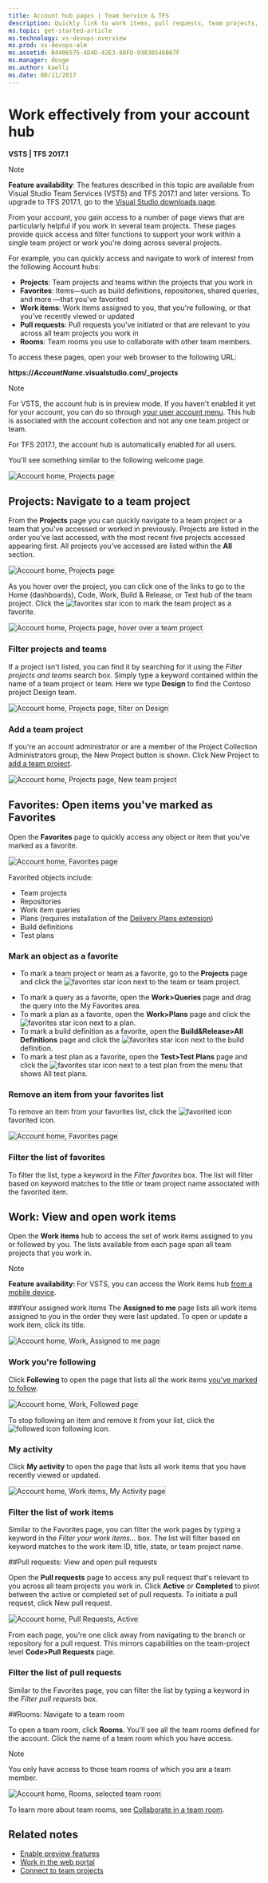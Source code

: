 ```yaml
---
title: Account hub pages | Team Service & TFS 
description: Quickly link to work items, pull requests, team projects, and more using your account home page of the web portal for Visual Studio Team Services and Team Foundation Server (TFS) 
ms.topic: get-started-article  
ms.technology: vs-devops-overview
ms.prod: vs-devops-alm
ms.assetid: B4406575-4D4D-42E3-88FD-93830546B67F
ms.manager: douge
ms.author: kaelli
ms.date: 08/11/2017
---
```


# Work effectively from your account hub

**VSTS | TFS 2017.1**  

> [!NOTE]  
> **Feature availability**: The features described in this topic are available from Visual Studio Team Services (VSTS) and TFS 2017.1 and later versions. To upgrade to TFS 2017.1, go to the [Visual Studio downloads page](https://www.visualstudio.com/downloads/download-visual-studio-vs).  

From your account, you gain access to a number of page views that are particularly helpful if you work in several team projects. These pages provide quick access and filter functions to support your work within a single team project or  work you're doing across several projects.  

For example, you can quickly access and navigate to work of interest from the following Account hubs:

- **Projects**: Team projects and teams within the projects that you work in  
- **Favorites**: Items&mdash;such as build definitions, repositories, shared queries, and more &mdash;that you've favorited  
- **Work items**: Work items assigned to you, that you're following, or that you've recently viewed or updated  
- **Pull requests**: Pull requests you've initiated or that are relevant to you across all team projects you work in   
- **Rooms**: Team rooms you use to collaborate with other team members.  

To access these pages, open your web browser to the following URL: 

<b>https://<i>AccountName</i>.visualstudio.com/_projects</b>

 
> [!NOTE]
> For VSTS, the account hub is in preview mode. If you haven't enabled it yet for your account, you can do so through [your user account menu](../collaborate/preview-features.md). This hub is associated with the account collection and not any one team project or team.  
> 
> For TFS 2017.1, the account hub is automatically enabled for all users. 

You'll see something similar to the following welcome page.

<img src="_img/account-home-welcome.png" alt="Account home, Projects page" style="border: 1px solid #CCCCCC;" />   

<a id="projects">  </a>
## Projects: Navigate to a team project 
From the **Projects** page you can quickly navigate to a team project or a team that you've accessed or worked in previously. Projects are listed in the order you've last accessed, with the most recent five projects accessed appearing first. All projects you've accessed are listed within the **All** section.  

<img src="_img/account-home-projects.png" alt="Account home, Projects page" style="border: 1px solid #CCCCCC;" />

As you hover over the project, you can click one of the links to go to the Home (dashboards), Code, Work, Build & Release, or Test hub of the team project. Click the ![favorites](_img/icon-favorite-star.png) star icon to mark the team project as a favorite. 

<img src="_img/account-home-projects-hover-links.png" alt="Account home, Projects page, hover over a team project" style="border: 1px solid #CCCCCC;" />    

### Filter projects and teams
If a project isn't listed, you can find it by searching for it using the *Filter projects and teams* search box. Simply type a keyword contained within the name of a team project or team. Here we type **Design** to find the Contoso project Design team. 

<img src="_img/account-home-search-projects-design.png" alt="Account home, Projects page, filter on Design" style="border: 1px solid #CCCCCC;" />    

### Add a team project
If you're an account administrator or are a member of the Project Collection Administrators group, the New Project button is shown. Click New Project to [add a team project](../accounts/create-team-project.md). 

<img src="_img/account-home-projects-new-project.png" alt="Account home, Projects page, New team project" style="border: 1px solid #CCCCCC;" />

<a id="favorites">  </a>
## Favorites: Open items you've marked as Favorites  

Open the **Favorites** page to quickly access any object or item that you've marked as a favorite. 

<img src="_img/account-home-favorites.png" alt="Account home, Favorites page" style="border: 1px solid #CCCCCC;" />   

Favorited objects include:

- Team projects   
- Repositories   
- Work item queries   
- Plans (requires installation of the [Delivery Plans extension](../work/scale/review-team-plans.md))
- Build definitions  
- Test plans 

### Mark an object as a favorite 

- To mark a team project or team as a favorite, go to the **Projects** page and click the ![favorites](_img/icon-favorite-star.png) star icon next to the team or team project.   
<!--- Not supported at account level: To mark a git branch as a favorite, open the **Code>Branches** page and click the ![favorites](_img/icon-favorite-star.png) star icon next to the branch you want to add.  -->  
- To mark a query as a favorite, open the **Work>Queries** page and drag the query into the My Favorites area. 
- To mark a plan as a favorite, open the **Work>Plans** page and click the ![favorites](_img/icon-favorite-star.png) star icon next to a plan.  
- To mark a build definition as a favorite, open the **Build&Release>All Definitions** page and click the ![favorites](_img/icon-favorite-star.png) star icon next to the build definition.    
- To mark a test plan as a favorite, open the **Test>Test Plans** page and click the ![favorites](_img/icon-favorite-star.png) star icon next to a test plan from the menu that shows All test plans. 

### Remove an item from your favorites list 
To remove an item from your favorites list, click the ![favorited icon](_img/icon-favorited.png) favorited icon. 

<img src="_img/account-home-remove-from-favorites.png" alt="Account home, Favorites page" style="border: 1px solid #CCCCCC;" />   

### Filter the list of favorites  

To filter the list, type a keyword in the *Filter favorites* box. The list will filter based on keyword matches to the title or team project name associated with the favorited item. 
 
<a id="work-items">  </a>
## Work: View and open work items  
Open the **Work items** hub to access the set of work items assigned to you or followed by you. The lists available from each page span all team projects that you work in. 

> [!NOTE]  
> <b>Feature availability: </b>For VSTS, you can access the Work items hub [from a mobile device](../collaborate/mobile-work.md). 

###Your assigned work items 
The **Assigned to me** page lists all work items assigned to you in the order they were last updated. To open or update a work item, click its title. 

<img src="_img/account-home-work-assigned-to-me.png" alt="Account home, Work, Assigned to me page" style="border: 1px solid #CCCCCC;" />  

<a id="follow-work">  </a>
### Work you're following   

Click **Following** to open the page that lists all the work items [you've marked to follow](../collaborate/follow-work-items.md). 

<img src="_img/account-home-work-followed.png" alt="Account home, Work, Followed page" style="border: 1px solid #CCCCCC;" />   

To stop following an item and remove it from your list, click the ![followed icon](_img/icon-followed.png) following icon. 


<a id="my-activity">  </a>
### My activity
Click **My activity** to open the page that lists all work items that you have recently viewed or updated.  

<img src="_img/account-work-my-activity.png" alt="Account home, Work items, My Activity page" style="border: 1px solid #CCCCCC;" /> 

### Filter the list of work items 

Similar to the Favorites page, you can filter the work pages by typing a keyword in the *Filter your work items...* box. The list will filter based on keyword matches to the work item ID, title, state, or team project name. 


<a id="pull-requests">  </a>
##Pull requests: View and open pull requests 

Open the **Pull requests** page to access any pull request that's relevant to you across all team projects you work in. Click **Active** or **Completed** to pivot between the active or completed set of pull requests.  To initiate a pull request, click New pull request. 

<img src="_img/account-home-pull-requests.png" alt="Account home, Pull Requests, Active" style="border: 1px solid #CCCCCC;" />   

From each page, you're one click away from navigating to the branch or repository for a pull request. This mirrors capabilities on the team-project level **Code>Pull Requests** page.

### Filter the list of pull requests 

Similar to the Favorites page, you can filter the list by typing a keyword in the *Filter pull requests* box. 

<a id="team-rooms">  </a>
##Rooms: Navigate to a team room 

To open a team room, click **Rooms**. You'll see all the team rooms defined for the account. Click the name of a team room which you have access. 

> [!NOTE]
> You only have access to those team rooms of which you are a team member.  

<img src="_img/account-home-rooms.png" alt="Account home, Rooms, selected team room" style="border: 1px solid #CCCCCC;" />   

To learn more about team rooms, see [Collaborate in a team room](../collaborate/collaborate-in-a-team-room.md). 

<!--- Not implemented yet 
##Load testing 

--> 

## Related notes

- [Enable preview features](../collaborate/preview-features.md)  
- [Work in the web portal](work-web-portal.md) 
- [Connect to team projects](connect-team-projects.md)  

